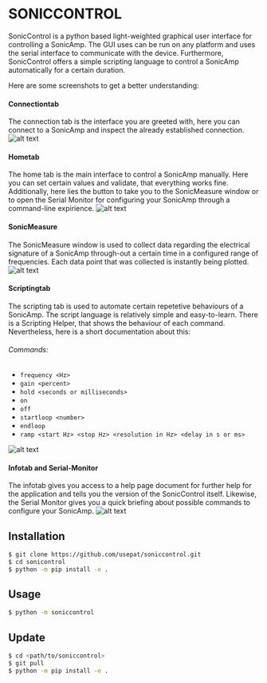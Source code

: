 # SONICCONTROL

SonicControl is a python based light-weighted graphical user interface for controlling a SonicAmp. The GUI uses can be run on any platform and uses the serial interface to communicate with the device. Furthermore, SonicControl offers a simple scripting language to control a SonicAmp automatically for a certain duration.

Here are some screenshots to get a better understanding:

#### Connectiontab
The connection tab is the interface you are greeted with, here you can connect to a SonicAmp and inspect the already established connection.
![alt text](https://../docs/pictures/connectiontab.png)

#### Hometab
The home tab is the main interface to control a SonicAmp manually. Here you can set certain values and validate, that everything works fine. Additionally, here lies the button to take you to the SonicMeasure window or to open the Serial Monitor for configuring your SonicAmp through a command-line expirience.
![alt text](docs/pictures/hometab.png)

#### SonicMeasure
The SonicMeasure window is used to collect data regarding the electrical signature of a SonicAmp through-out a certain time in a configured range of frequencies. Each data point that was collected is instantly being plotted.
![alt text](docs/pictures/sonicmeasure.png)

#### Scriptingtab
The scripting tab is used to automate certain repetetive behaviours of a SonicAmp. The script language is relatively simple and easy-to-learn. There is a Scripting Helper, that shows the behaviour of each command. Nevertheless, here is a short documentation about this:

###### Commands:
- ```frequency <Hz>```
- ```gain <percent>```
- ```hold <seconds or milliseconds>```
- ```on```
- ```off```
- ```startloop <number>```
- ```endloop```
- ```ramp <start Hz> <stop Hz> <resolution in Hz> <delay in s or ms>```

![alt text](docs/pictures/scriptingtab.png)

#### Infotab and Serial-Monitor
The infotab gives you access to a help page document for further help for the application and tells you the version of the SonicControl itself. Likewise, the Serial Monitor gives you a quick briefing about possible commands to configure your SonicAmp.
![alt text](docs/pictures/infotab_serialmonitor.png)

## Installation
```bash
$ git clone https://github.com/usepat/soniccontrol.git
$ cd sonicontrol
$ python -m pip install -e .
```

## Usage
```bash
$ python -m soniccontrol
```

## Update
```bash
$ cd <path/to/soniccontrol>
$ git pull
$ python -m pip install -e .
```
